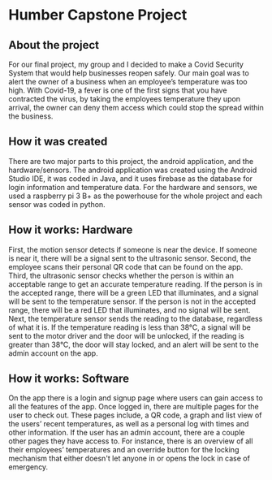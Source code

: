 # Humber Capstone Project #


## About the project ##


For our final project, my group and I decided to make a Covid Security System that would help businesses reopen safely. Our main goal was to alert the owner of a business when an employee’s temperature was too high. With Covid-19, a fever is one of the first signs that you have contracted the virus, by taking the employees temperature they upon arrival, the owner can deny them access which could stop the spread within the business. 


## How it was created ##

There are two major parts to this project, the android application, and the hardware/sensors. The android application was created using the Android Studio IDE, it was coded in Java, and it uses firebase as the database for login information and temperature data. For the hardware and sensors, we used a raspberry pi 3 B+ as the powerhouse for the whole project and each sensor was coded in python. 


## How it works: Hardware ##

First, the motion sensor detects if someone is near the device. If someone is near it, there will be a signal sent to the ultrasonic sensor. Second, the employee scans their personal QR code that can be found on the app. Third, the ultrasonic sensor checks whether the person is within an acceptable range to get an accurate temperature reading. If the person is in the accepted range, there will be a green LED that illuminates, and a signal will be sent to the temperature sensor. If the person is not in the accepted range, there will be a red LED that illuminates, and no signal will be sent. Next, the temperature sensor sends the reading to the database, regardless of what it is. If the temperature reading is less than 38°C, a signal will be sent to the motor driver and the door will be unlocked, if the reading is greater than 38°C, the door will stay locked, and an alert will be sent to the admin account on the app. 


## How it works: Software ##

On the app there is a login and signup page where users can gain access to all the features of the app. Once logged in, there are multiple pages for the user to check out. These pages include, a QR code, a graph and list view of the users’ recent temperatures, as well as a personal log with times and other information. If the user has an admin account, there are a couple other pages they have access to. For instance, there is an overview of all their employees’ temperatures and an override button for the locking mechanism that either doesn't let anyone in or opens the lock in case of emergency.
